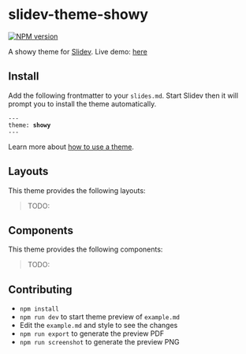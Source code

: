 # slidev-theme-showy

[![NPM version](https://img.shields.io/npm/v/slidev-theme-showy?color=3AB9D4&label=)](https://www.npmjs.com/package/slidev-theme-showy)

A showy theme for [Slidev](https://github.com/slidevjs/slidev).
Live demo: [here](https://slidev-theme-showy.vercel.app/)

<!--
  Learn more about how to write a theme:
  https://sli.dev/themes/write-a-theme.html
--->

<!--
  run `npm run dev` to check out the slides for more details of how to start writing a theme
-->

<!--
  Put some screenshots here to demonstrate your theme

  Live demo: [...]
-->

## Install

Add the following frontmatter to your `slides.md`. Start Slidev then it will prompt you to install the theme automatically.

<pre><code>---
theme: <b>showy</b>
---</code></pre>

Learn more about [how to use a theme](https://sli.dev/themes/use).

## Layouts

This theme provides the following layouts:

> TODO:

## Components

This theme provides the following components:

> TODO:

## Contributing

- `npm install`
- `npm run dev` to start theme preview of `example.md`
- Edit the `example.md` and style to see the changes
- `npm run export` to generate the preview PDF
- `npm run screenshot` to generate the preview PNG
